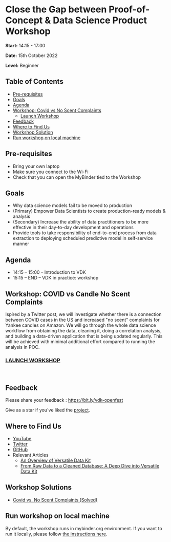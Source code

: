 # Close the Gap between Proof-of-Concept & Data Science Product Workshop

**Start:** 14:15 - 17:00

**Date:** 15th October 2022

**Level:** Beginner

## Table of Contents
- [Pre-requisites](#Pre-requisites)
- [Goals](#Goals)
- [Agenda](#Agenda)
- [Workshop: Covid vs No Scent Complaints](#Covid-vs-No-Scent-Complaints)
    - [Launch Workshop](#Launch-Workshop-3)
- [Feedback](#Feedback)
- [Where to Find Us](#Where-to-Find-Us)
- [Workshop Solution](#Workshop-Solutions)
- [Run workshop on local machine](#run-workshop-on-local-machine)

## Pre-requisites
- Bring your own laptop
- Make sure you connect to the Wi-Fi
- Check that you can open the MyBinder tied to the Workshop

## Goals
- Why data science models fail to be moved to production​
- (Primary) Empower Data Scientists to create production-ready models & analysis​
- (Secondary) Increase the ability of data practitioners to be more effective in their day-to-day development and operations​
- Provide tools to take responsibility of end-to-end process from data extraction to deploying scheduled predictive model in self-service manner​

## Agenda
- 14:15 – 15:00 – Introduction to VDK
- 15:15 – END – VDK in practice: workshop

## Workshop: COVID vs Candle No Scent Complaints
Ispired by a Twitter post, we will investigate whether there is a connection between COVID cases in the US and increased "no scent" complaints for Yankee candles on Amazon.
We will go through the whole data science workflow from obtaining the data, cleaning it, doing a correlation analysis, and building a data-driven application that is being updated regularly. This will be achieved with minimal additional effort compared to running the analysis in POC.

### [LAUNCH WORKSHOP](https://github.com/versatile-data-kit-amld/correlation-example-unsolved)
<br/>

## Feedback
Please share your feedback : https://bit.ly/vdk-openfest

Give as a star if you've liked the [project](https://github.com/vmware/versatile-data-kit).

## Where to Find Us
- [YouTube](https://www.youtube.com/channel/UCasf2Q7X8nF7S4VEmcTHJ0Q/about)
- [Twitter](https://twitter.com/vdkproject)
- [GitHub](https://github.com/vmware/versatile-data-kit)
- Relevant Articles
    - [An Overview of Versatile Data Kit](https://towardsdatascience.com/an-overview-of-versatile-data-kit-a812cfb26de7)
    - [From Raw Data to a Cleaned Database: A Deep Dive into Versatile Data Kit](https://towardsdatascience.com/from-raw-data-to-a-cleaned-database-a-deep-dive-into-versatile-data-kit-ab5fd992a02e)

## Workshop Solutions
- [Covid vs. No Scent Complaints (Solved)](https://github.com/versatile-data-kit-amld/correlation-example-solved)


## Run workshop on local machine
By default, the workshop runs in mybinder.org environment. If you want to run it locally, please follow [the instructions here](https://github.com/versatile-data-kit-demo/backup/blob/main/local_instructions.md).
